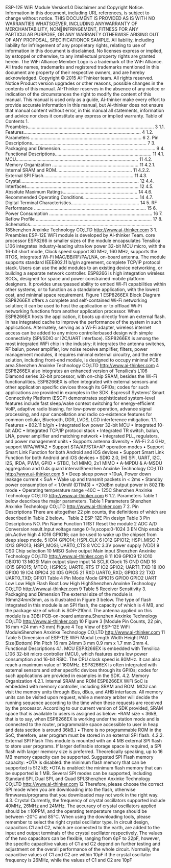 
ESP-12E WiFi Module Version1.0 Disclaimer and Copyright Notice. Information in this document, including URL references, is subject to change without notice. THIS DOCUMENT IS PROVIDED AS IS WITH NO WARRANTIES WHATSOEVER, INCLUDING ANYWARRANTY OF MERCHANTABILITY, NONINFRINGEMENT, FITNESS FOR ANY PARTICULAR PURPOSE, OR ANY WARRANTY OTHERWISE ARISING OUT OF ANY PROPOSAL, SPECIFICATIONOR SAMPLE. All liability, including liability for infringement of any proprietary rights, relating to use of information in this document is disclaimed. No licenses express or implied, by estoppel or otherwise, to any intellectual property rights are granted herein. The WiFi Alliance Member Logo is a trademark of the WiFi Alliance. All trade names, trademarks and registered trademarks mentioned in this document are property of their respective owners, and are hereby acknowledged. Copyright © 2015 AI-Thinker team. All rights reserved. Notice Product version upgrades or other reasons, possible changes in the contents of this manual. AI-Thinker reserves in the absence of any notice or indication of the circumstances the right to modify the content of this manual. This manual is used only as a guide, Ai-thinker make every effort to provide accurate information in this manual, but Ai-thinker does not ensure that manual content without error, in this manual all statements, information and advice nor does it constitute any express or implied warranty. Table of Contents 1. Preambles.................................................................................................. 3 1.1. Features........................................................................................... 4 1.2. Parameters ...................................................................................... 6 2. Pin Descriptions......................................................................................... 7 3. Packaging and Dimension.......................................................................... 9 4. Functional Descriptions........................................................................... 11 4.1. MCU............................................................................................... 11 4.2. Memory Organization ................................................................... 11 4.2.1. Internal SRAM and ROM........................................................... 11 4.2.2. External SPI Flash...................................................................... 11 4.3. Crystal............................................................................................ 12 4.4. Interfaces....................................................................................... 12 4.5. Absolute Maximum Ratings.......................................................... 14 4.6. Recommended Operating Conditions........................................... 14 4.7. Digital Terminal Characteristics..................................................... 14 5. RF Performance ....................................................................................... 15 6. Power Consumption ................................................................................ 16 7. Reflow Profile .......................................................................................... 17 8. Schematics............................................................................................... 18Shenzhen Anxinke Technology CO;LTD http://www.ai-thinker.com 3 1. Preambles ESP-12E WiFi module is developed by Ai-thinker Team. core processor ESP8266 in smaller sizes of the module encapsulates Tensilica L106 integrates industry-leading ultra low power 32-bit MCU micro, with the 16-bit short mode, Clock speed support 80 MHz, 160 MHz, supports the RTOS, integrated Wi-Fi MAC/BB/RF/PA/LNA, on-board antenna. The module supports standard IEEE802.11 b/g/n agreement, complete TCP/IP protocol stack. Users can use the add modules to an existing device networking, or building a separate network controller. ESP8266 is high integration wireless SOCs, designed for space and power constrained mobile platform designers. It provides unsurpassed ability to embed Wi-Fi capabilities within other systems, or to function as a standalone application, with the lowest cost, and minimal space requirement. Figure 1 ESP8266EX Block Diagram ESP8266EX offers a complete and self-contained Wi-Fi networking solution; it can be used to host the application or to offload Wi-Fi networking functions from another application processor. When ESP8266EX hosts the application, it boots up directly from an external flash. In has integrated cache to improve the performance of the system in such applications. Alternately, serving as a Wi-Fi adapter, wireless internet access can be added to any micro controllerbased design with simple connectivity (SPI/SDIO or I2C/UART interface). ESP8266EX is among the most integrated WiFi chip in the industry; it integrates the antenna switches, RF balun, power amplifier, low noise receive amplifier, filters, power management modules, it requires minimal external circuitry, and the entire solution, including front-end module, is designed to occupy minimal PCB area.Shenzhen Anxinke Technology CO;LTD http://www.ai-thinker.com 4 ESP8266EX also integrates an enhanced version of Tensilica’s L106 Diamond series 32-bit processor, with on-chip SRAM, besides the Wi-Fi functionalities. ESP8266EX is often integrated with external sensors and other application specific devices through its GPIOs; codes for such applications are provided in examples in the SDK. Espressif Systems’ Smart Connectivity Platform (ESCP) demonstrates sophisticated system-level features include fast sleep/wake context switching for energy-efficient VoIP, adaptive radio biasing. for low-power operation, advance signal processing, and spur cancellation and radio co-existence features for common cellular, Bluetooth, DDR, LVDS, LCD interference mitigation. 1.1. Features • 802.11 b/g/n • Integrated low power 32-bit MCU • Integrated 10-bit ADC • Integrated TCP/IP protocol stack • Integrated TR switch, balun, LNA, power amplifier and matching network • Integrated PLL, regulators, and power management units • Supports antenna diversity • Wi-Fi 2.4 GHz, support WPA/WPA2 • Support STA/AP/STA+AP operation modes • Support Smart Link Function for both Android and iOS devices • Support Smart Link Function for both Android and iOS devices • SDIO 2.0, (H) SPI, UART, I2C, I2S, IRDA, PWM, GPIO • STBC, 1x1 MIMO, 2x1 MIMO • A-MPDU & A-MSDU aggregation and 0.4s guard intervalShenzhen Anxinke Technology CO;LTD http://www.ai-thinker.com 5 • Deep sleep power <10uA, Power down leakage current < 5uA • Wake up and transmit packets in < 2ms • Standby power consumption of < 1.0mW (DTIM3) • +20dBm output power in 802.11b mode • Operating temperature range -40C ~ 125C Shenzhen Anxinke Technology CO;LTD http://www.ai-thinker.com 6 1.2. Parameters Table 1 below describes the major parameters. Table 1 Parameters Shenzhen Anxinke Technology CO;LTD http://www.ai-thinker.com 7 2. Pin Descriptions There are altogether 22 pin counts, the definitions of which are described in Table 2 below。 Table 2 ESP-12E Pin design Table 3 Pin Descriptions NO. Pin Name Function 1 RST Reset the module 2 ADC A/D Conversion result.Input voltage range 0-1v,scope:0-1024 3 EN Chip enable pin.Active high 4 IO16 GPIO16; can be used to wake up the chipset from deep sleep mode. 5 IO14 GPIO14; HSPI_CLK 6 IO12 GPIO12; HSPI_MISO 7 IO13 GPIO13; HSPI_MOSI; UART0_CTS 8 VCC 3.3V power supply (VDD) 9 CS0 Chip selection 10 MISO Salve output Main input Shenzhen Anxinke Technology CO;LTD http://www.ai-thinker.com 8 11 IO9 GPIO9 12 IO10 GBIO10 13 MOSI Main output slave input 14 SCLK Clock 15 GND GND 16 IO15 GPIO15; MTDO; HSPICS; UART0_RTS 17 IO2 GPIO2; UART1_TXD 18 IO0 GPIO0 19 IO4 GPIO4 20 IO5 GPIO5 21 RXD UART0_RXD; GPIO3 22 TXD UART0_TXD; GPIO1 Table 4 Pin Mode Mode GPIO15 GPIO0 GPIO2 UART Low Low High Flash Boot Low High HighShenzhen Anxinke Technology CO;LTD http://www.ai-thinker.com 9 Table 5 Receiver Sensitivity 3. Packaging and Dimension The external size of the module is 16mm*24mm*3mm, as is illustrated in Figure 3 below. The type of flash integrated in this module is an SPI flash, the capacity of which is 4 MB, and the package size of which is SOP-210mil. The antenna applied on this module is a 3DBi PCB-on-board antenna.Shenzhen Anxinke Technology CO;LTD http://www.ai-thinker.com 10 Figure 3 [Module Pin Counts, 22 pin, 16 mm *24 mm *3 mm] Figure 4 Top View of ESP-12E WiFi ModuleShenzhen Anxinke Technology CO;LTD http://www.ai-thinker.com 11 Table 5 Dimension of ESP-12E WiFi Modul Length Width Height PAD Size(Bottom) Pin Pitch 16 mm 24mm 3 mm 0.9 mm x 1.7 mm 2mm 4. Functional Descriptions 4.1. MCU ESP8266EX is embedded with Tensilica L106 32-bit micro controller (MCU), which features extra low power consumption and 16-bit RSIC. The CPU clock speed is 80MHz. It can also reach a maximum value of 160MHz. ESP8266EX is often integrated with external sensors and other specific devices through its GPIOs; codes for such applications are provided in examples in the SDK. 4.2. Memory Organization 4.2.1. Internal SRAM and ROM ESP8266EX WiFi SoC is embedded with memory controller, including SRAM and ROM. MCU can visit the memory units through iBus, dBus, and AHB interfaces. All memory units can be visited upon request, while a memory arbiter will decide the running sequence according to the time when these requests are received by the processor. According to our current version of SDK provided, SRAM space that is available to users is assigned as below: ▪RAM size < 36kB, that is to say, when ESP8266EX is working under the station mode and is connected to the router, programmable space accessible to user in heap and data section is around 36kB.) ▪ There is no programmable ROM in the SoC, therefore, user program must be stored in an external SPI flash. 4.2.2. External SPI Flash This module is mounted with an 4 MB external SPI flash to store user programs. If larger definable storage space is required, a SPI flash with larger memory size is preferred. Theoretically speaking, up to 16 MB memory capacity can be supported. Suggested SPI Flash memory capacity: ▪OTA is disabled: the minimum flash memory that can be supported is 512 kB; ▪OTA is enabled: the minimum flash memory that can be supported is 1 MB. Several SPI modes can be supported, including Standard SPI, Dual SPI, and Quad SPI.Shenzhen Anxinke Technology CO;LTD http://www.ai-thinker.com 12 Therefore, please choose the correct SPI mode when you are downloading into the flash, otherwise firmwares/programs that you downloaded may not work in the right way. 4.3. Crystal Currently, the frequency of crystal oscillators supported include 40MHz, 26MHz and 24MHz. The accuracy of crystal oscillators applied should be ±10PPM, and the operating temperature range should be between -20°C and 85°C. When using the downloading tools, please remember to select the right crystal oscillator type. In circuit design, capacitors C1 and C2, which are connected to the earth, are added to the input and output terminals of the crystal oscillator respectively. The values of the two capacitors can be flexible, ranging from 6pF to 22pF, however, the specific capacitive values of C1 and C2 depend on further testing and adjustment on the overall performance of the whole circuit. Normally, the capacitive values of C1 and C2 are within 10pF if the crystal oscillator frequency is 26MHz, while the values of C1 and C2 are 10pF